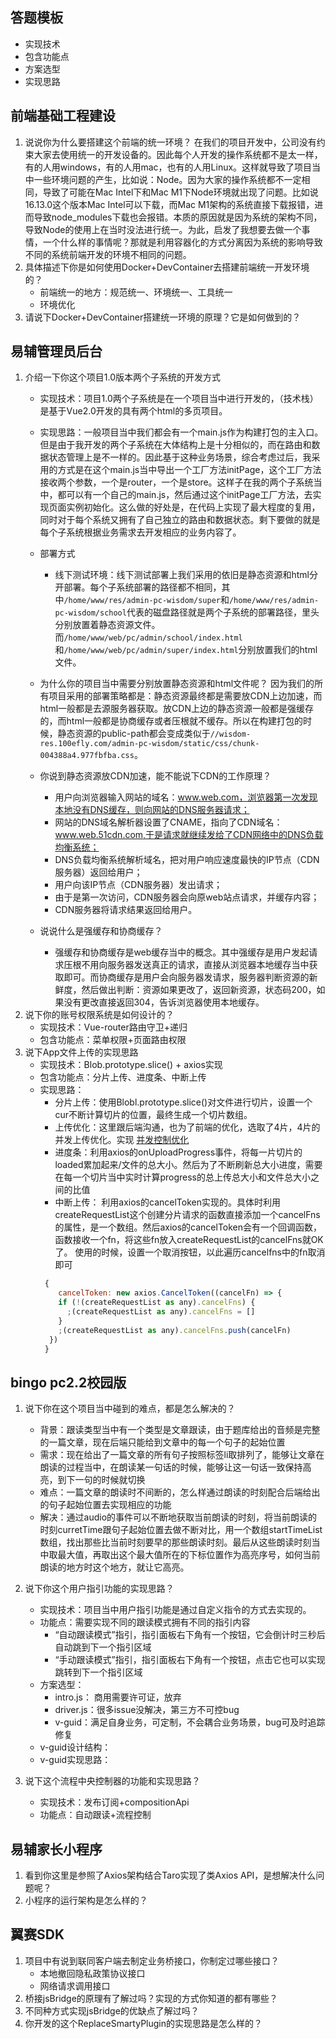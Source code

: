 ## 答题模板

- 实现技术
- 包含功能点
- 方案选型
- 实现思路

## 前端基础工程建设

1. 说说你为什么要搭建这个前端的统一环境？
   在我们的项目开发中，公司没有约束大家去使用统一的开发设备的。因此每个人开发的操作系统都不是太一样，有的人用windows，有的人用mac，也有的人用Linux。这样就导致了项目当中一些环境问题的产生，比如说：Node。因为大家的操作系统都不一定相同，导致了可能在Mac Intel下和Mac M1下Node环境就出现了问题。比如说16.13.0这个版本Mac Intel可以下载，而Mac M1架构的系统直接下载报错，进而导致node_modules下载也会报错。本质的原因就是因为系统的架构不同，导致Node的使用上在当时没法进行统一。为此，启发了我想要去做一个事情，一个什么样的事情呢？那就是利用容器化的方式分离因为系统的影响导致不同的系统前端开发的环境不相同的问题。
2. 具体描述下你是如何使用Docker+DevContainer去搭建前端统一开发环境的？
   - 前端统一的地方：规范统一、环境统一、工具统一
   - 环境优化
3. 请说下Docker+DevContainer搭建统一环境的原理？它是如何做到的？

## 易辅管理员后台

1. 介绍一下你这个项目1.0版本两个子系统的开发方式
   - 实现技术：项目1.0两个子系统是在一个项目当中进行开发的，（技术栈）是基于Vue2.0开发的具有两个html的多页项目。
   - 实现思路：一般项目当中我们都会有一个main.js作为构建打包的主入口。但是由于我开发的两个子系统在大体结构上是十分相似的，而在路由和数据状态管理上是不一样的。因此基于这种业务场景，综合考虑过后，我采用的方式是在这个main.js当中导出一个工厂方法initPage，这个工厂方法接收两个参数，一个是router，一个是store。这样子在我的两个子系统当中，都可以有一个自己的main.js，然后通过这个initPage工厂方法，去实现页面实例初始化。这么做的好处是，在代码上实现了最大程度的复用，同时对于每个系统又拥有了自己独立的路由和数据状态。剩下要做的就是每个子系统根据业务需求去开发相应的业务内容了。
   - 部署方式
     - 线下测试环境：线下测试部署上我们采用的依旧是静态资源和html分开部署。每个子系统部署的路径都不相同，其中`/home/www/res/admin-pc-wisdom/super`和`/home/www/res/admin-pc-wisdom/school`代表的磁盘路径就是两个子系统的部署路径，里头分别放置着静态资源文件。而`/home/www/web/pc/admin/school/index.html`和`/home/www/web/pc/admin/super/index.html`分别放置我们的html文件。

   - 为什么你的项目当中需要分别放置静态资源和html文件呢？
     因为我们的所有项目采用的部署策略都是：静态资源最终都是需要放CDN上边加速，而html一般都是去源服务器获取。放CDN上边的静态资源一般都是强缓存的，而html一般都是协商缓存或者压根就不缓存。所以在构建打包的时候，静态资源的public-path都会变成类似于`//wisdom-res.100efly.com/admin-pc-wisdom/static/css/chunk-004388a4.977fbfba.css`。
   - 你说到静态资源放CDN加速，能不能说下CDN的工作原理？
     - 用户向浏览器输入网站的域名：www.web.com，浏览器第一次发现本地没有DNS缓存，则向网站的DNS服务器请求；
     - 网站的DNS域名解析器设置了CNAME，指向了CDN域名：www.web.51cdn.com,于是请求就继续发给了CDN网络中的DNS负载均衡系统；
     - DNS负载均衡系统解析域名，把对用户响应速度最快的IP节点（CDN服务器）返回给用户；
     - 用户向该IP节点（CDN服务器）发出请求；
     - 由于是第一次访问，CDN服务器会向原web站点请求，并缓存内容；
     - CDN服务器将请求结果返回给用户。
   - 说说什么是强缓存和协商缓存？
     - 强缓存和协商缓存是web缓存当中的概念。其中强缓存是用户发起请求压根不用向服务器发送真正的请求，直接从浏览器本地缓存当中获取即可。而协商缓存是用户会向服务器发请求，服务器判断资源的新鲜度，然后做出判断：资源如果更改了，返回新资源，状态码200，如果没有更改直接返回304，告诉浏览器使用本地缓存。
2. 说下你的账号权限系统是如何设计的？
   - 实现技术：Vue-router路由守卫+递归
   - 包含功能点：菜单权限+页面路由权限
3. 说下App文件上传的实现思路
   - 实现技术：Blob.prototype.slice() + axios实现
   - 包含功能点：分片上传、进度条、中断上传
   - 实现思路：
     - 分片上传：使用Blobl.prototype.slice()对文件进行切片，设置一个cur不断计算切片的位置，最终生成一个切片数组。
     - 上传优化：这里跟后端沟通，也为了前端的优化，选取了4片，4片的并发上传优化。实现 [并发控制优化](typescript/promise/impl-parallel)
     - 进度条：利用axios的onUploadProgress事件，将每一片切片的loaded累加起来/文件的总大小。然后为了不断刷新总大小进度，需要在每一个切片当中实时计算progress的总上传总大小和文件总大小之间的比值
     - 中断上传：
      利用axios的cancelToken实现的。具体时利用createRequestList这个创建分片请求的函数直接添加一个cancelFns的属性，是一个数组。然后axios的cancelToken会有一个回调函数，函数接收一个fn，将这些fn放入createRequestList的cancelFns就OK了。
      使用的时候，设置一个取消按钮，以此遍历cancelfns中的fn取消即可
      ```js
       {
          cancelToken: new axios.CancelToken((cancelFn) => {
          if (!(createRequestList as any).cancelFns) {
            ;(createRequestList as any).cancelFns = []
          }
          ;(createRequestList as any).cancelFns.push(cancelFn)
        })
       }
      ```

## bingo pc2.2校园版

1. 说下你在这个项目当中碰到的难点，都是怎么解决的？
   - 背景：跟读类型当中有一个类型是文章跟读，由于题库给出的音频是完整的一篇文章，现在后端只能给到文章中的每一个句子的起始位置
   - 需求：现在给出了一篇文章的所有句子按照标签li取排列了，能够让文章在朗读的过程当中，在朗读某一句话的时候，能够让这一句话一致保持高亮，到下一句的时候就切换
   - 难点：一篇文章的朗读时不间断的，怎么样通过朗读的时刻配合后端给出的句子起始位置去实现相应的功能
   - 解决：通过audio的事件可以不断地获取当前朗读的时刻，将当前朗读的时刻curretTime跟句子起始位置去做不断对比，用一个数组startTimeList数组，找出那些比当前时刻要早的那些朗读时刻。最后从这些朗读时刻当中取最大值，再取出这个最大值所在的下标位置作为高亮序号，如何当前朗读的地方时这个地方，就让它高亮。
2. 说下你这个用户指引功能的实现思路？
   - 实现技术：项目当中用户指引功能是通过自定义指令的方式去实现的。
   - 功能点：需要实现不同的跟读模式拥有不同的指引内容
     - “自动跟读模式”指引，指引面板右下角有一个按钮，它会倒计时三秒后自动跳到下一个指引区域
     - “手动跟读模式”指引，指引面板右下角有一个按钮，点击它也可以实现跳转到下一个指引区域
   - 方案选型：
      - intro.js： 商用需要许可证，放弃
      - driver.js：很多issue没解决，第三方不可控bug
      - v-guid：满足自身业务，可定制，不会耦合业务场景，bug可及时追踪修复
   - v-guid设计结构：
   - v-guid实现思路：

3. 说下这个流程中央控制器的功能和实现思路？
   - 实现技术：发布订阅+compositionApi
   - 功能点：自动跟读+流程控制

## 易辅家长小程序

1. 看到你这里是参照了Axios架构结合Taro实现了类Axios API，是想解决什么问题呢？
2. 小程序的运行架构是怎么样的？

## 翼赛SDK

1. 项目中有说到联同客户端去制定业务桥接口，你制定过哪些接口？
   - 本地撤回隐私政策协议接口
   - 网络请求调用接口
2. 桥接jsBridge的原理有了解过吗？实现的方式你知道的都有哪些？
3. 不同种方式实现jsBridge的优缺点了解过吗？
4. 你开发的这个ReplaceSmartyPlugin的实现思路是怎么样的？
